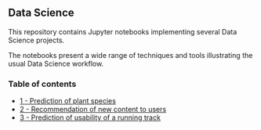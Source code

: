 ## Data Science

This repository contains Jupyter notebooks implementing several Data Science projects. 

The notebooks present a wide range of techniques and tools illustrating the usual Data Science workflow.

### Table of contents

* [1 - Prediction of plant species](https://github.com/bmarroc/data-science/blob/14aa45f7f009931d4d024b77b24cb4a8876da38c/1/ds_1.ipynb)
* [2 - Recommendation of new content to users](https://github.com/bmarroc/data-science/blob/c9b75dfbc93875890fc5faf8053f07822075b816/2/dl_2.ipynb)
* [3 - Prediction of usability of a running track](https://github.com/bmarroc/data-science/blob/14aa45f7f009931d4d024b77b24cb4a8876da38c/1/ds_1.ipynb)
